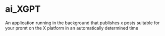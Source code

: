 # ai_XGPT
An application running in the background that publishes x posts suitable for your promt on the X platform in an automatically determined time
